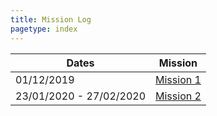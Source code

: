 ```yaml
---
title: Mission Log
pagetype: index
---
```


| Dates                   | Mission                    |
| ----------------------- | -------------------------- |
| 01/12/2019              | [Mission 1](Mission1.html) |
| 23/01/2020 - 27/02/2020 | [Mission 2](Mission2.html) |
